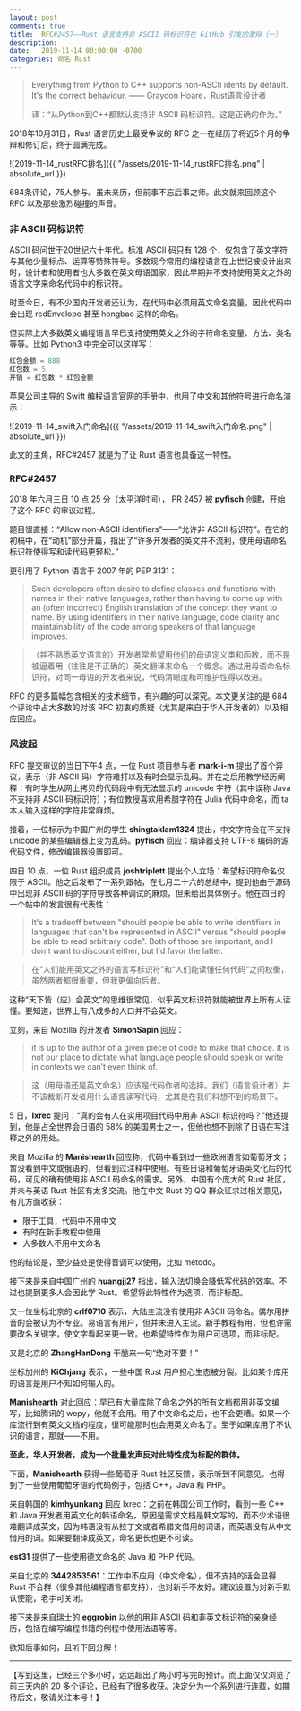 ```yaml
---
layout: post
comments: true
title:  RFC#2457——Rust 语言支持非 ASCII 码标识符在 GitHub 引发的激辩（一）
description: 
date:   2019-11-14 00:00:00 -0700
categories: 命名 Rust
---
```


> Everything from Python to C++ supports non-ASCII idents by default.
> It's the correct behaviour. —— Graydon Hoare，Rust语言设计者
> 
> 译：“从Python到C++都默认支持非 ASCII 码标识符。这是正确的作为。”

2018年10月31日，Rust 语言历史上最受争议的 RFC 之一在经历了将近5个月的争辩和修订后，终于圆满完成。

![2019-11-14_rustRFC排名]({{ "/assets/2019-11-14_rustRFC排名.png" | absolute_url }})

684条评论，75人参与。虽未亲历，但前事不忘后事之师。此文就来回顾这个 RFC 以及那些激烈碰撞的声音。

### 非 ASCII 码标识符
ASCII 码问世于20世纪六十年代。标准 ASCII 码只有 128 个，仅包含了英文字符与其他少量标点、运算等特殊符号。多数现今常用的编程语言在上世纪被设计出来时，设计者和使用者也大多数在英文母语国家，因此早期并不支持使用英文之外的语言文字来命名代码中的标识符。

时至今日，有不少国内开发者还认为，在代码中必须用英文命名变量，因此代码中会出现 redEnvelope 甚至 hongbao 这样的命名。

但实际上大多数英文编程语言早已支持使用英文之外的字符命名变量、方法、类名等等。比如 Python3 中完全可以这样写：
```python
红包金额 = 888
红包数 = 5
开销 = 红包数 * 红包金额
```
苹果公司主导的 Swift 编程语言官网的手册中，也用了中文和其他符号进行命名演示：

![2019-11-14_swift入门命名]({{ "/assets/2019-11-14_swift入门命名.png" | absolute_url }})

此文的主角，RFC#2457 就是为了让 Rust 语言也具备这一特性。

### RFC#2457
2018 年六月三日 10 点 25 分（太平洋时间）， PR 2457 被 **pyfisch** 创建，开始了这个 RFC 的审议过程。

题目很直接：“Allow non-ASCII identifiers”——“允许非 ASCII 标识符”。在它的初稿中，在“动机”部分开篇，指出了“许多开发者的英文并不流利，使用母语命名标识符使得写和读代码更轻松。”

更引用了 Python 语言于 2007 年的 PEP 3131：

> Such developers often desire to define classes and functions with names in their native languages, rather than having to come up with an (often incorrect) English translation of the concept they want to name. By using identifiers in their native language, code clarity and maintainability of the code among speakers of that language improves.

>（并不熟悉英文语言的）开发者常希望用他们的母语定义类和函数，而不是被逼着用（往往是不正确的）英文翻译来命名一个概念。通过用母语命名标识符，对同一母语的开发者来说，代码清晰度和可维护性得以改进。

RFC 的更多篇幅包含相关的技术细节，有兴趣的可以深究。本文更关注的是 684 个评论中占大多数的对该 RFC 初衷的质疑（尤其是来自于华人开发者的）以及相应回应。

### 风波起
RFC 提交审议的当日下午4 点，一位 Rust 项目参与者 **mark-i-m** 提出了首个异议，表示（非 ASCII 码）字符难打以及有时会显示乱码。并在之后用教学经历阐释：有时学生从网上拷贝的代码段中有无法显示的 unicode 字符（其中误称 Java 不支持非 ASCII 码标识符）；有位教授喜欢用希腊字符在 Julia 代码中命名，而 ta 本人输入这样的字符非常麻烦。

接着，一位标示为中国广州的学生 **shingtaklam1324** 提出，中文字符会在不支持 unicode 的某些编辑器上变为乱码。**pyfisch** 回应：编译器支持 UTF-8 编码的源代码文件，修改编辑器设置即可。

四日 10 点，一位 Rust 组织成员 **joshtriplett** 提出个人立场：希望标识符命名仅限于 ASCII。他之后发布了一系列跟帖，在七月二十六的总结中，提到他由于源码中出现非 ASCII 码的字符导致各种调试的麻烦，但未给出具体例子。他在四日的一个帖中的发言很有代表性：

> It's a tradeoff between "should people be able to write identifiers in languages that can't be represented in ASCII" versus "should people be able to read arbitrary code". Both of those are important, and I don't want to discount either, but I'd favor the latter.

> 在“人们能用英文之外的语言写标识符”和“人们能读懂任何代码”之间权衡，虽然两者都很重要，但我更偏向后者。

这种“天下皆（应）会英文”的思维很常见，似乎英文标识符就能被世界上所有人读懂。要知道，世界上有八成多的人口并不会英文。

立刻，来自 Mozilla 的开发者 **SimonSapin** 回应：

> it is up to the author of a given piece of code to make that choice. It is not our place to dictate what language people should speak or write in contexts we can’t even think of.

> 这（用母语还是英文命名）应该是代码作者的选择。我们（语言设计者）并不该裁断开发者用什么语言读写代码，尤其是在我们料想不到的场景下。

5 日，**Ixrec** 提问：“真的会有人在实用项目代码中用非 ASCII 标识符吗？”他还提到，他是占全世界会日语的 58% 的美国男士之一，但他也想不到除了日语在写注释之外的用处。

来自 Mozilla 的 **Manishearth** 回应称，代码中看到过一些欧洲语言如葡萄牙文；暂没看到中文或俄语的，但看到过注释中使用。有些日语和葡萄牙语英文化后的代码，可见的确有使用非 ASCII 码命名的需求。另外，中国有个庞大的 Rust 社区，并未与英语 Rust 社区有太多交流。他在中文 Rust 的 QQ 群众征求过相关意见，有几方面收获：

- 限于工具，代码中不用中文
- 有时在新手教程中使用
- 大多数人不用中文命名

他的结论是，至少益处是使得音调可以使用，比如 método。

接下来是来自中国广州的 **huangjj27** 指出，输入法切换会降低写代码的效率。不过也提到更多人会因此学 Rust。希望将此特性作为选项，而非标配。

又一位坐标北京的 **crlf0710** 表示，大陆主流没有使用非 ASCII 码命名。偶尔用拼音的会被认为不专业。易语言有用户，但并未进入主流。新手教程有用，但也许需要改名关键字，使文字看起来更一致。也希望特性作为用户可选项，而非标配。

又是北京的 **ZhangHanDong** 干脆来一句“绝对不要！”

坐标加州的 **KiChjang** 表示，一些中国 Rust 用户担心生态被分裂。比如某个库用的语言是用户不知如何输入的。

**Manishearth** 对此回应：早已有大量库除了命名之外的所有文档都用非英文编写，比如腾讯的 wepy，他就不会用。用了中文命名之后，也不会更糟。如果一个库流行到有英文文档的程度，很可能那时也会用英文命名了。至于如果库用了不认识的语言，那就——不用。

**至此，华人开发者，成为一个批量发声反对此特性成为标配的群体。**

下面，**Manishearth** 获得一些葡萄牙 Rust 社区反馈，表示听到不同意见。也得到了一些使用葡萄牙语的代码例子，包括 C++，Java 和 PHP。

来自韩国的 **kimhyunkang** 回应 lxrec：之前在韩国公司工作时，看到一些 C++ 和 Java 开发者用英文化的韩语命名，原因是需求文档是韩文写的，而不少术语很难翻译成英文，因为韩语没有从拉丁文或者希腊文借用的词语，而英语没有从中文借用的词。如果要翻译成英文，命名更长也更不可读。

**est31** 提供了一些使用德文命名的 Java 和 PHP 代码。

来自北京的 **3442853561**：工作中不应用（中文命名），但不支持的话会显得 Rust 不合群（很多其他编程语言都支持），也对新手不友好。建议设置为对新手默认使能，老手可关闭。

接下来是来自瑞士的 **eggrobin** 以他的用非 ASCII 码和非英文标识符的亲身经历，包括在编写编程书籍的例程中使用法语等等。

欲知后事如何，且听下回分解！

----------------------------

【写到这里，已经三个多小时，远远超出了两小时写完的预计。而上面仅仅浏览了前三天内的 20 多个评论，已经有了很多收获。决定分为一个系列进行连载，如期待后文，敬请关注本号！】
